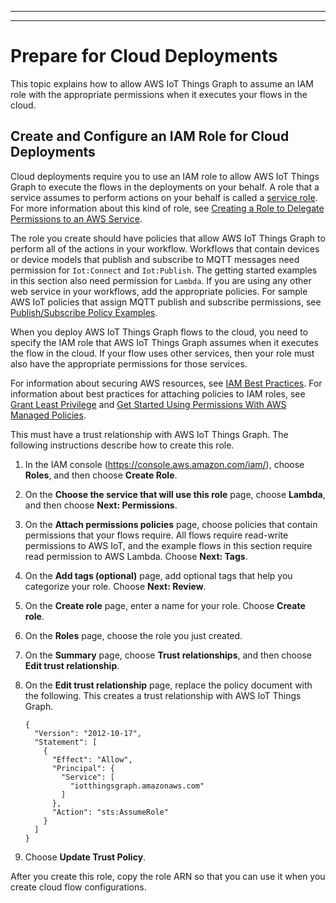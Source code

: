 --------

--------

# Prepare for Cloud Deployments<a name="iot-tg-gs-environment-cloud"></a>

This topic explains how to allow AWS IoT Things Graph to assume an IAM role with the appropriate permissions when it executes your flows in the cloud\.

## Create and Configure an IAM Role for Cloud Deployments<a name="iot-tg-gs-environment-cloud-role"></a>

Cloud deployments require you to use an IAM role to allow AWS IoT Things Graph to execute the flows in the deployments on your behalf\. A role that a service assumes to perform actions on your behalf is called a [service role](https://docs.aws.amazon.com/IAM/latest/UserGuide/id_roles_terms-and-concepts.html#iam-term-service-role)\. For more information about this kind of role, see [Creating a Role to Delegate Permissions to an AWS Service](https://docs.aws.amazon.com/IAM/latest/UserGuide/id_roles_create_for-service.html)\.

 The role you create should have policies that allow AWS IoT Things Graph to perform all of the actions in your workflow\. Workflows that contain devices or device models that publish and subscribe to MQTT messages need permission for `Iot:Connect` and `Iot:Publish`\. The getting started examples in this section also need permission for `Lambda`\. If you are using any other web service in your workflows, add the appropriate policies\. For sample AWS IoT policies that assign MQTT publish and subscribe permissions, see [Publish/Subscribe Policy Examples](https://docs.aws.amazon.com/iot/latest/developerguide/pub-sub-policy.html)\.

When you deploy AWS IoT Things Graph flows to the cloud, you need to specify the IAM role that AWS IoT Things Graph assumes when it executes the flow in the cloud\. If your flow uses other services, then your role must also have the appropriate permissions for those services\.

For information about securing AWS resources, see [IAM Best Practices](https://docs.aws.amazon.com/IAM/latest/UserGuide/best-practices.html)\. For information about best practices for attaching policies to IAM roles, see [Grant Least Privilege](https://docs.aws.amazon.com/IAM/latest/UserGuide/best-practices.html#grant-least-privilege) and [Get Started Using Permissions With AWS Managed Policies](https://docs.aws.amazon.com/IAM/latest/UserGuide/best-practices.html#bp-use-aws-defined-policies)\.

This must have a trust relationship with AWS IoT Things Graph\. The following instructions describe how to create this role\.

1. In the IAM console \([https://console\.aws\.amazon\.com/iam/](https://console.aws.amazon.com/iam/)\), choose **Roles**, and then choose **Create Role**\.

1. On the **Choose the service that will use this role** page, choose **Lambda**, and then choose **Next: Permissions**\.

1. On the **Attach permissions policies** page, choose policies that contain permissions that your flows require\. All flows require read\-write permissions to AWS IoT, and the example flows in this section require read permission to AWS Lambda\. Choose **Next: Tags**\.

1. On the **Add tags \(optional\)** page, add optional tags that help you categorize your role\. Choose **Next: Review**\.

1. On the **Create role** page, enter a name for your role\. Choose **Create role**\.

1. On the **Roles** page, choose the role you just created\.

1. On the **Summary** page, choose **Trust relationships**, and then choose **Edit trust relationship**\.

1. On the **Edit trust relationship** page, replace the policy document with the following\. This creates a trust relationship with AWS IoT Things Graph\.

   ```
   {
     "Version": "2012-10-17",
     "Statement": [
       {
         "Effect": "Allow",
         "Principal": {
           "Service": [
             "iotthingsgraph.amazonaws.com"
           ]
         },
         "Action": "sts:AssumeRole"
       }
     ]
   }
   ```

1. Choose **Update Trust Policy**\.

After you create this role, copy the role ARN so that you can use it when you create cloud flow configurations\.